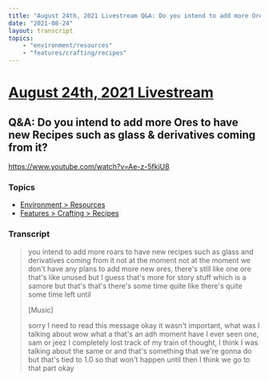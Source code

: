 ```yaml
---
title: "August 24th, 2021 Livestream Q&A: Do you intend to add more Ores to have new Recipes such as glass & derivatives coming from it?"
date: "2021-08-24"
layout: transcript
topics:
    - "environment/resources"
    - "features/crafting/recipes"
---
```

# [August 24th, 2021 Livestream](../2021-08-24.md)
## Q&A: Do you intend to add more Ores to have new Recipes such as glass & derivatives coming from it?
https://www.youtube.com/watch?v=Ae-z-5fkjU8

### Topics
* [Environment > Resources](../topics/environment/resources.md)
* [Features > Crafting > Recipes](../topics/features/crafting/recipes.md)

### Transcript

> you intend to add more roars to have new recipes such as glass and derivatives coming from it not at the moment not at the moment we don't have any plans to add more new ores, there's still like one ore that's like unused but I guess that's more for story stuff which is a samore but that's that's there's some time quite like there's quite some time left until
>
> [Music]
>
> sorry I need to read this message okay it wasn't important, what was I talking about wow what a that's an adh moment have I ever seen one, sam or jeez I completely lost track of my train of thought, I think I was talking about the same or and that's something that we're gonna do but that's tied to 1.0 so that won't happen until then I think we go to that part okay
